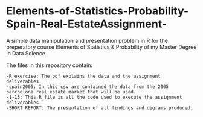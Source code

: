 # Elements-of-Statistics-Probability-Spain-Real-EstateAssignment-
A simple data manipulation and presentation problem in R for the preperatory course Elements of Statistics &amp; Probability of my Master Degree in Data Science

The files in this repository contain:

    -R exercise: The pdf explains the data and the assignment deliverables.
    -spain2005: In this csv are contained the data from the 2005 barchelona real estate market that will be used.
    -1-15: This R file is all the code used to execute the assignment deliverables.
    -SHORT REPORT: The presentation of all findings and digrams produced.
